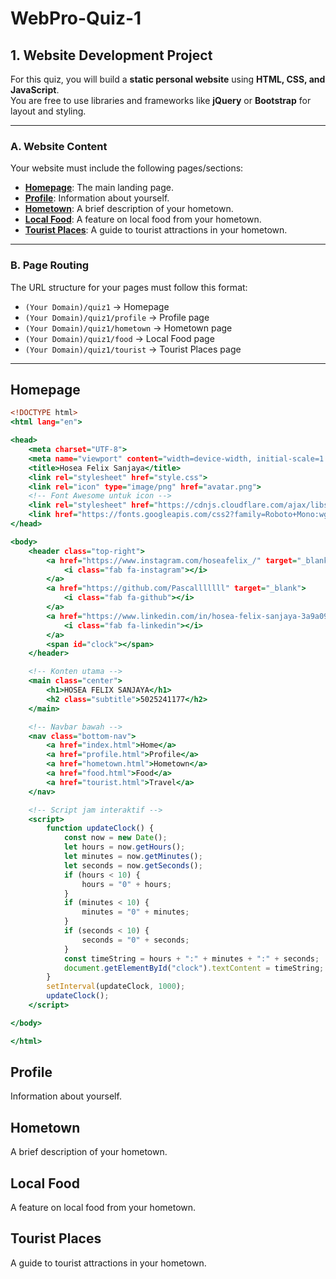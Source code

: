 # WebPro-Quiz-1

## 1. Website Development Project

For this quiz, you will build a **static personal website** using **HTML, CSS, and JavaScript**.  
You are free to use libraries and frameworks like **jQuery** or **Bootstrap** for layout and styling.

---

### A. Website Content
Your website must include the following pages/sections:
- **[Homepage](#homepage)**: The main landing page.
- **[Profile](#profile)**: Information about yourself.
- **[Hometown](#hometown)**: A brief description of your hometown.
- **[Local Food](#local-food)**: A feature on local food from your hometown.
- **[Tourist Places](#tourist-places)**: A guide to tourist attractions in your hometown.

---

### B. Page Routing
The URL structure for your pages must follow this format:
- `(Your Domain)/quiz1` → Homepage  
- `(Your Domain)/quiz1/profile` → Profile page  
- `(Your Domain)/quiz1/hometown` → Hometown page  
- `(Your Domain)/quiz1/food` → Local Food page  
- `(Your Domain)/quiz1/tourist` → Tourist Places page

---

## Homepage
```index.html
<!DOCTYPE html>
<html lang="en">

<head>
    <meta charset="UTF-8">
    <meta name="viewport" content="width=device-width, initial-scale=1.0">
    <title>Hosea Felix Sanjaya</title>
    <link rel="stylesheet" href="style.css">
    <link rel="icon" type="image/png" href="avatar.png">
    <!-- Font Awesome untuk icon -->
    <link rel="stylesheet" href="https://cdnjs.cloudflare.com/ajax/libs/font-awesome/6.4.0/css/all.min.css">
    <link href="https://fonts.googleapis.com/css2?family=Roboto+Mono:wght@500&display=swap" rel="stylesheet">
</head>

<body>
    <header class="top-right">
        <a href="https://www.instagram.com/hoseafelix_/" target="_blank">
            <i class="fab fa-instagram"></i>
        </a>
        <a href="https://github.com/Pascalllllll" target="_blank">
            <i class="fab fa-github"></i>
        </a>
        <a href="https://www.linkedin.com/in/hosea-felix-sanjaya-3a9a0931b" target="_blank">
            <i class="fab fa-linkedin"></i>
        </a>
        <span id="clock"></span>
    </header>

    <!-- Konten utama -->
    <main class="center">
        <h1>HOSEA FELIX SANJAYA</h1>
        <h2 class="subtitle">5025241177</h2>
    </main>

    <!-- Navbar bawah -->
    <nav class="bottom-nav">
        <a href="index.html">Home</a>
        <a href="profile.html">Profile</a>
        <a href="hometown.html">Hometown</a>
        <a href="food.html">Food</a>
        <a href="tourist.html">Travel</a>
    </nav>

    <!-- Script jam interaktif -->
    <script>
        function updateClock() {
            const now = new Date();
            let hours = now.getHours();
            let minutes = now.getMinutes();
            let seconds = now.getSeconds();
            if (hours < 10) {
                hours = "0" + hours;
            }
            if (minutes < 10) {
                minutes = "0" + minutes;
            }
            if (seconds < 10) {
                seconds = "0" + seconds;
            }
            const timeString = hours + ":" + minutes + ":" + seconds;
            document.getElementById("clock").textContent = timeString;
        }
        setInterval(updateClock, 1000);
        updateClock();
    </script>

</body>

</html>
```

## Profile
Information about yourself.

## Hometown
A brief description of your hometown.

## Local Food
A feature on local food from your hometown.

## Tourist Places
A guide to tourist attractions in your hometown.
